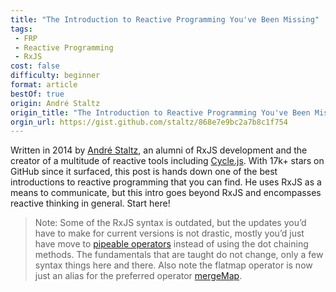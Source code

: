 ```yaml
---
title: "The Introduction to Reactive Programming You've Been Missing"
tags:
 - FRP
 - Reactive Programming
 - RxJS
cost: false
difficulty: beginner
format: article
bestOf: true
origin: André Staltz
origin_title: "The Introduction to Reactive Programming You've Been Missing"
orgin_url: https://gist.github.com/staltz/868e7e9bc2a7b8c1f754
---
```

Written in 2014 by <a href="https://twitter.com/andrestaltz" target="_blank">André Staltz</a>, an alumni of RxJS development and the creator of a multitude of reactive tools including [Cycle.js](https://cycle.js.org/). With 17k+ stars on GitHub since it surfaced, this post is hands down one of the best introductions to reactive programming that you can find. He uses RxJS as a means to communicate, but this intro goes beyond RxJS and encompasses reactive thinking in general. Start here!

> Note: Some of the RxJS syntax is outdated, but the updates you’d have to make for current versions is not drastic, mostly you’d just have move to [pipeable operators](https://rxjs.dev/guide/v6/pipeable-operators) instead of using the dot chaining methods. The fundamentals that are taught do not change, only a few syntax things here and there. Also note the flatmap operator is now just an alias for the preferred operator [mergeMap](https://rxjs.dev/api/operators/mergeMap).